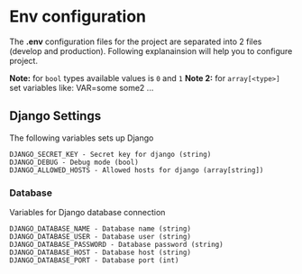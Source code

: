 # Env configuration
The **.env** configuration files for the project are separated into 2 files (develop and production). Following explanainsion will help you to configure project.

**Note:** for `bool` types available values is `0` and `1`
**Note 2:** for `array[<type>]` set variables like: VAR=some some2 ...

## Django Settings
The following variables sets up Django
```
DJANGO_SECRET_KEY - Secret key for django (string)
DJANGO_DEBUG - Debug mode (bool)
DJANGO_ALLOWED_HOSTS - Allowed hosts for django (array[string])
```
### Database
Variables for Django database connection
```
DJANGO_DATABASE_NAME - Database name (string)
DJANGO_DATABASE_USER - Database user (string)
DJANGO_DATABASE_PASSWORD - Database password (string)
DJANGO_DATABASE_HOST - Database host (string)
DJANGO_DATABASE_PORT - Database port (int)
```